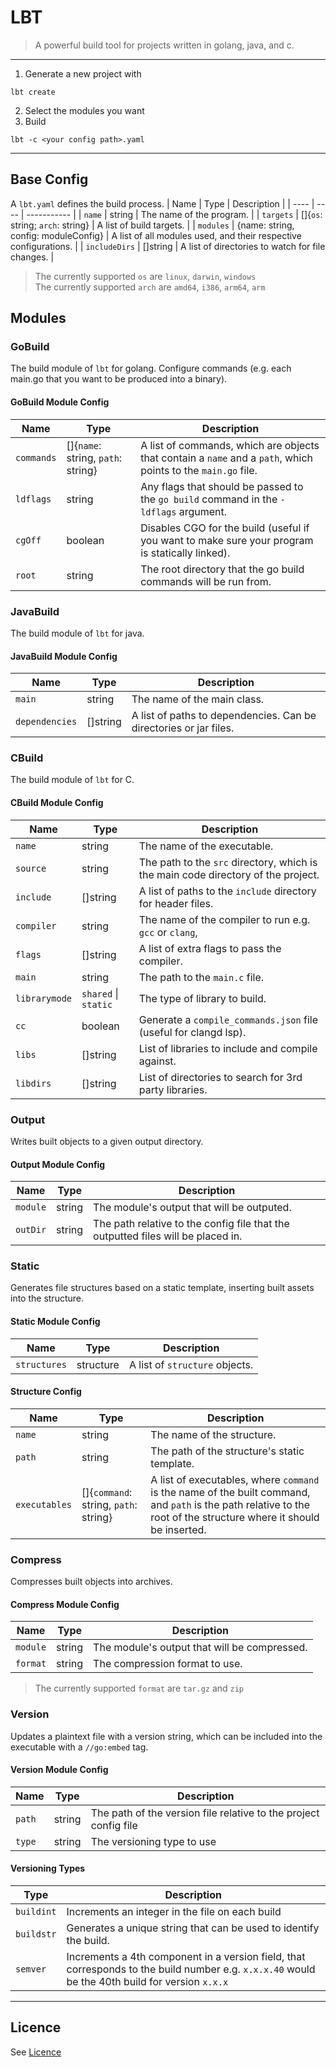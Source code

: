 # LBT
> A powerful build tool for projects written in golang, java, and c.

---

1. Generate a new project with

```shell
lbt create
```

2. Select the modules you want
3. Build

```shell
lbt -c <your config path>.yaml
```

---

## Base Config

A `lbt.yaml` defines the build process.
| Name | Type | Description |
| ---- | ---- | ----------- |
| `name` | string | The name of the program. |
| `targets` | []{`os`: string; `arch`: string} | A list of build targets. |
| `modules` | {name: string, config: moduleConfig} | A list of all modules used, and their respective configurations. |
| `includeDirs` | []string | A list of directories to watch for file changes. |

> The currently supported `os` are `linux`, `darwin`, `windows`  
> The currently supported `arch` are `amd64`, `i386`, `arm64`, `arm`

## Modules

### GoBuild

The build module of `lbt` for golang. Configure commands (e.g. each main.go that you want to be produced into a binary).

#### GoBuild Module Config

| Name | Type | Description |
| ---- | ---- | ----------- |
| `commands` | []{`name`: string, `path`: string} | A list of commands, which are objects that contain a `name` and a `path`, which points to the `main.go` file. |
| `ldflags` | string | Any flags that should be passed to the `go build` command in the `-ldflags` argument. |
| `cgOff` | boolean | Disables CGO for the build (useful if you want to make sure your program is statically linked). |
| `root` | string | The root directory that the go build commands will be run from. |

### JavaBuild

The build module of `lbt` for java.

#### JavaBuild Module Config

| Name | Type | Description |
| ---- | ---- | ----------- |
| `main` | string | The name of the main class. |
| `dependencies` | []string | A list of paths to dependencies. Can be directories or jar files. |

### CBuild

The build module of `lbt` for C.

#### CBuild Module Config

| Name | Type | Description |
| ---- | ---- | ----------- |
| `name` | string | The name of the executable. |
| `source` | string | The path to the `src` directory, which is the main code directory of the project. |
| `include` | []string | A list of paths to the `include` directory for header files. |
| `compiler` | string | The name of the compiler to run e.g. `gcc` or `clang`, |
| `flags` | []string | A list of extra flags to pass the compiler. |
| `main` | string | The path to the `main.c` file. |
| `librarymode` | `shared` \| `static` | The type of library to build. |
| `cc` | boolean | Generate a `compile_commands.json` file (useful for clangd lsp). |
| `libs` | []string | List of libraries to include and compile against. |
| `libdirs` | []string | List of directories to search for 3rd party libraries. |

### Output
Writes built objects to a given output directory.

#### Output Module Config

| Name | Type | Description |
| ---- | ---- | ----------- |
| `module` | string | The module's output that will be outputed. |
| `outDir` | string | The path relative to the config file that the outputted files will be placed in.  |

### Static
Generates file structures based on a static template, inserting built assets into the structure. 

#### Static Module Config

| Name | Type | Description |
| ---- | ---- | ----------- |
| `structures` | structure | A list of `structure` objects. |

#### Structure Config

| Name | Type | Description |
| ---- | ---- | ----------- |
| `name` | string | The name of the structure. |
| `path` | string | The path of the structure's static template. |
| `executables` | []{`command`: string, `path`: string} | A list of executables, where `command` is the name of the built command, and `path` is the path relative to the root of the structure where it should be inserted. |

### Compress

Compresses built objects into archives.

#### Compress Module Config

| Name | Type | Description |
| ---- | ---- | ----------- |
| `module` | string | The module's output that will be compressed. |
| `format` | string | The compression format to use. |

> The currently supported `format` are `tar.gz` and `zip`

### Version
Updates a plaintext file with a version string, which can be included into the executable with a `//go:embed` tag. 

#### Version Module Config

| Name | Type | Description |
| ---- | ---- | ----------- |
| `path` | string | The path of the version file relative to the project config file |
| `type` | string | The versioning type to use |

#### Versioning Types

| Type | Description |
| ---- | ----------- | 
| `buildint` | Increments an integer in the file on each build |
| `buildstr` | Generates a unique string that can be used to identify the build. |
| `semver` | Increments a 4th component in a version field, that corresponds to the build number e.g. `x.x.x.40` would be the 40th build for version `x.x.x` |


---

## Licence

See [Licence](./LICENCE)
